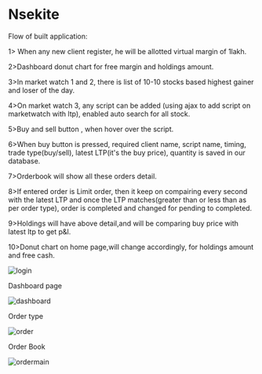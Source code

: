 # Nsekite
Flow of built application:

1> When any new client register, he will be allotted virtual margin of 1lakh.

2>Dashboard donut chart for free margin and holdings amount. 

3>In market watch 1 and 2, there is list of 10-10 stocks based highest gainer and loser of the day.

4>On market watch 3, any script can be added (using ajax to add script on marketwatch with ltp), enabled auto search for all stock.

5>Buy and sell button , when hover over the script.

6>When buy button is pressed, required client name, script name, timing, trade type(buy/sell), latest LTP(it's the buy price), quantity is saved in our database.

7>Orderbook will show all these orders detail. 

8>If entered order is Limit order, then it keep on compairing every second with the latest LTP and once the LTP matches(greater than or less than as per order type),
order is completed and changed for pending to completed.

9>Holdings will have above detail,and will be comparing buy price with latest ltp to get p&l.

10>Donut chart on home page,will change accordingly, for holdings amount and free cash.

![login](https://user-images.githubusercontent.com/29432131/29319252-0375b584-81f1-11e7-9426-667bbb1dfb23.PNG)

Dashboard page

![dashboard](https://user-images.githubusercontent.com/29432131/29319346-57d39984-81f1-11e7-8fb0-e887fac89353.PNG)

Order type

![order](https://user-images.githubusercontent.com/29432131/29319435-b313c896-81f1-11e7-8901-dcb48ad589cf.PNG)

Order Book

![ordermain](https://user-images.githubusercontent.com/29432131/29319598-266cafce-81f2-11e7-8002-2fc54b656c02.PNG)
